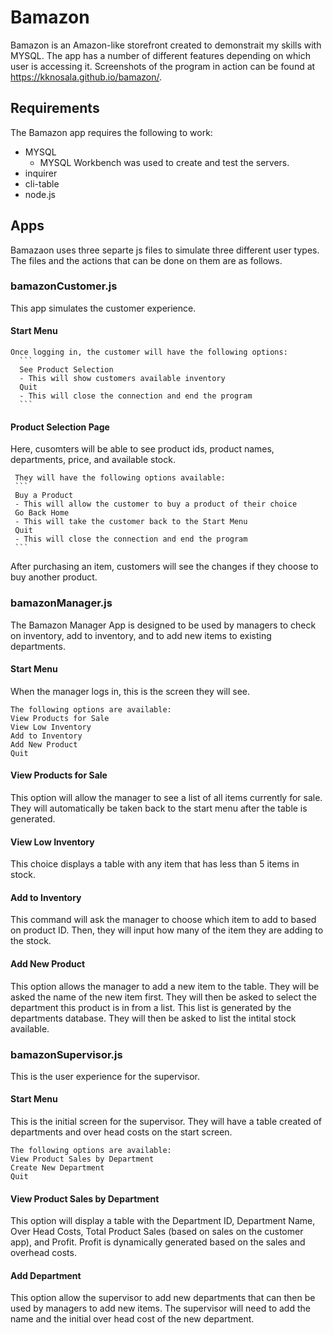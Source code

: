 # Bamazon
Bamazon is an Amazon-like storefront created to demonstrait my skills with MYSQL. The app has a number of different features depending on which user is accessing it. Screenshots of the program in action can be found at https://kknosala.github.io/bamazon/.

## Requirements
  The Bamazon app requires the following to work:
   - MYSQL
      - MYSQL Workbench was used to create and test the servers.
   - inquirer
   - cli-table
   - node.js

## Apps
  Bamazaon uses three separte js files to simulate three different user types. The files and the actions that can be done on them are as follows.

  ### bamazonCustomer.js
   This app simulates the customer experience.
  #### Start Menu
    Once logging in, the customer will have the following options:
      ```
      See Product Selection
      - This will show customers available inventory
      Quit
      - This will close the connection and end the program
      ```
   #### Product Selection Page
   Here, cusomters will be able to see product ids, product names, departments, price, and available stock.
   
     They will have the following options available:
     ```
     Buy a Product
     - This will allow the customer to buy a product of their choice
     Go Back Home
     - This will take the customer back to the Start Menu
     Quit
     - This will close the connection and end the program
     ```
   After purchasing an item, customers will see the changes if they choose to buy another product.

### bamazonManager.js
The Bamazon Manager App is designed to be used by managers to check on inventory, add to inventory, and to add new items to existing departments.
#### Start Menu
When the manager logs in, this is the screen they will see.
```
The following options are available:
View Products for Sale
View Low Inventory
Add to Inventory
Add New Product
Quit
```
#### View Products for Sale
This option will allow the manager to see a list of all items currently for sale. They will automatically be taken back to the start menu after the table is generated.
#### View Low Inventory
This choice displays a table with any item that has less than 5 items in stock.
#### Add to Inventory
This command will ask the manager to choose which item to add to based on product ID. Then, they will input how many of the item they are adding to the stock.
#### Add New Product
This option allows the manager to add a new item to the table. They will be asked the name of the new item first. They will then be asked to select the department this product is in from a list. This list is generated by the departments database. They will then be asked to list the intital stock available.
### bamazonSupervisor.js
This is the user experience for the supervisor.
#### Start Menu
This is the initial screen for the supervisor. They will have a table created of departments and over head costs on the start screen.
```
The following options are available:
View Product Sales by Department
Create New Department
Quit
```
#### View Product Sales by Department
This option will display a table with the Department ID, Department Name, Over Head Costs, Total Product Sales (based on sales on the customer app), and Profit. Profit is dynamically generated based on the sales and overhead costs.
#### Add Department
This option allow the supervisor to add new departments that can then be used by managers to add new items. The supervisor will need to add the name and the initial over head cost of the new department.

